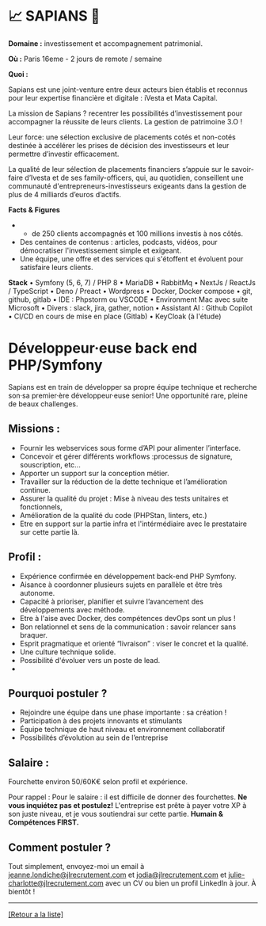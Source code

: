 # 📈 SAPIANS 🤝

**Domaine :** investissement et accompagnement patrimonial.

**Où :**  Paris 16eme - 2 jours de remote / semaine 

**Quoi :** 

Sapians est une joint-venture entre deux acteurs bien établis et reconnus pour leur expertise financière et digitale : iVesta et Mata Capital.

La mission de Sapians ?  recentrer les possibilités d’investissement pour accompagner la réussite de leurs clients. La gestion de patrimoine 3.O ! 

Leur force: une sélection exclusive de placements cotés et non-cotés destinée à accélérer les prises de décision des investisseurs et leur permettre d’investir efficacement.

La qualité de leur sélection de placements financiers s’appuie sur le savoir-faire d’Ivesta et de ses family-officers, qui, au quotidien, conseillent une communauté d'entrepreneurs-investisseurs exigeants dans la gestion de plus de 4 milliards d’euros d’actifs. 


**Facts & Figures**

* + de 250 clients accompagnés et 100 millions investis à nos côtés.
* Des centaines de contenus : articles, podcasts, vidéos, pour démocratiser l'investissement simple et exigeant.
*  Une équipe, une offre et des services qui s'étoffent et évoluent pour satisfaire leurs clients.

**Stack**
• Symfony (5, 6, 7) / PHP 8
• MariaDB
• RabbitMq
• NextJs / ReactJs / TypeScript
• Deno / Preact
• Wordpress
• Docker, Docker compose
• git, github, gitlab
• IDE : Phpstorm ou VSCODE
• Environment Mac avec suite Microsoft
• Divers : slack, jira, gather, notion
• Assistant AI : Github Copilot
• CI/CD en cours de mise en place (Gitlab)
• KeyCloak (à l'étude)

# Développeur·euse back end PHP/Symfony 

Sapians est en train de développer sa propre équipe technique et recherche son·sa premier·ère développeur·euse senior! Une opportunité rare, pleine de beaux challenges.


## Missions :

* Fournir les webservices sous forme d’API pour alimenter l’interface. 
* Concevoir et gérer différents workflows :processus de signature, souscription, etc...
* Apporter un support sur la conception métier. 
* Travailler sur la réduction de la dette technique et l’amélioration continue. 
* Assurer la qualité du projet : Mise à niveau des tests unitaires et fonctionnels, 
* Amélioration de la qualité du code (PHPStan, linters, etc.)
* Etre en support sur la partie infra et l'intérmédiaire avec le prestataire sur cette partie là. 


## Profil :

* Expérience confirmée en développement back-end PHP Symfony. 
* Aisance à coordonner plusieurs sujets en parallèle et être très autonome. 
* Capacité à prioriser, planifier et suivre l’avancement des développements avec méthode. 
* Etre à l'aise avec Docker, des compétences devOps sont un plus ! 
* Bon relationnel et sens de la communication : savoir relancer sans braquer. 
* Esprit pragmatique et orienté “livraison” : viser le concret et la qualité. 
* Une culture technique solide. 
* Possibilité d'évoluer vers un poste de lead. 
*

## Pourquoi postuler ?

* Rejoindre une équipe dans une phase importante : sa création ! 
* Participation à des projets innovants et stimulants 
* Équipe technique de haut niveau et environnement collaboratif 
* Possibilités d’évolution au sein de l’entreprise 

 

## Salaire :

Fourchette environ 50/60K€ selon profil et expérience. 

Pour rappel : Pour le salaire : il est difficile de donner des fourchettes. **Ne vous inquiétez pas et postulez!** L'entreprise est prête à payer votre XP à son juste niveau, et je vous soutiendrai sur cette partie. **Humain & Compétences FIRST.** 

## Comment postuler ?

Tout simplement, envoyez-moi un email à jeanne.londiche@jlrecrutement.com et jodia@jlrecrutement.com et julie-charlotte@jlrecrutement.com avec un CV ou bien un profil LinkedIn à jour. À bientôt !

----
<a href="https://github.com/jlondiche/job-board-php/blob/master/README.md">[Retour a la liste]</a>